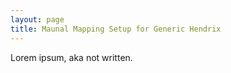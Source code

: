 ```yaml
---
layout: page
title: Maunal Mapping Setup for Generic Hendrix
---
```


Lorem ipsum, aka not written.
